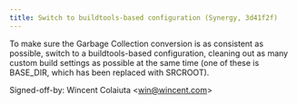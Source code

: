 ```yaml
---
title: Switch to buildtools-based configuration (Synergy, 3d41f2f)
---
```


To make sure the Garbage Collection conversion is as consistent as possible, switch to a buildtools-based configuration, cleaning out as many custom build settings as possible at the same time (one of these is BASE\_DIR, which has been replaced with SRCROOT).

Signed-off-by: Wincent Colaiuta &lt;win@wincent.com&gt;
